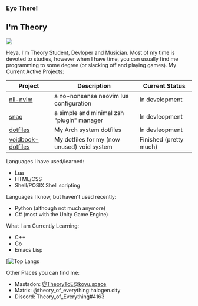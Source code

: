 ### Eyo There!
## I'm Theory
![](https://komarev.com/ghpvc/?username=theory-of-everything&color=green&style=flat-sqaure)

Heya, I'm Theory Student, Devloper and Musician. Most of my time is devoted to studies, however when I have time, you can usually find me programming to some degree (or slacking off and playing games).
My Current Active Projects:

Project | Description | Current Status
------- | ----------- | --------------
[nii-nvim](https://github.com/Theory-of-Everything/nii-nvim) | a no-nonsense neovim lua configuration | In development
[snag](https://github.com/Theory-of-Everything/snag) | a simple and minimal zsh "plugin" manager | In devleopment
[dotfiles](https://github.com/Theory-of-Everything/dotfiles) | My Arch system dotfiles | In devleopment
[voidbook-dotfiles](https://github.com/Theory-of-Everything/voidbook-dotfiles) | My dotfiles for my (now unused) void system | Finished (pretty much)

Languages I have used/learned:
- Lua
- HTML/CSS
- Shell/POSIX Shell scripting

Languages I know, but haven't used recently:
- Python (although not much anymore)
- C# (most with the Unity Game Engine)

What I am Currently Learning:
- C++
- Go
- Emacs Lisp


[![Top Langs](https://github-readme-stats.vercel.app/api/top-langs/?username=theory-of-everything&layout=compact&bg_color=2b3339&title_color=a7c080&text_color=d3c6aa&icons_color=d3c6aa&border_color=d3c6aa)

Other Places you can find me:
- Mastadon: [@TheoryToE@koyu.space](https://koyu.space/@TheoryToE)
- Matrix:   @theory_of_everything:halogen.city
- Discord:  Theory_of_Everything#4163
